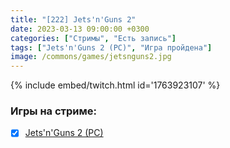 ```yaml
---
title: "[222] Jets'n'Guns 2"
date: 2023-03-13 09:00:00 +0300
categories: ["Стримы", "Есть запись"]
tags: ["Jets'n'Guns 2 (PC)", "Игра пройдена"]
image: /commons/games/jetsnguns2.jpg
---
```


{% include embed/twitch.html id='1763923107' %}

### Игры на стриме:
+ [x] [Jets'n'Guns 2 (PC)](/tags/jets-n-guns-2-pc)
